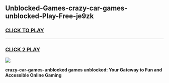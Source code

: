 
## Unblocked-Games-crazy-car-games-unblocked-Play-Free-je9zk
<h3>
<a href="https://premium76.site?title=crazy-car-games-unblocked&ref=23A">CLICK TO PLAY</a></h3>
<hr>

<h3>
<a href="https://premium76.site?title=crazy-car-games-unblocked&ref=23A">CLICK 2 PLAY</a>
  
</h3>

<a href="https://premium76.site?title=crazy-car-games-unblocked&ref=23A"><img src="https://clearcache.store/games.png"></a>


**crazy-car-games-unblocked games unblocked: Your Gateway to Fun and Accessible Online Gaming**
